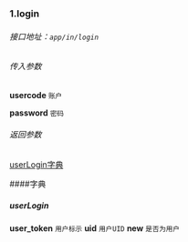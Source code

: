 ### 1.login

###### 接口地址：`app/in/login`

###### 传入参数

**usercode** `账户` 

**password** `密码`

###### 返回参数

[userLogin字典](#userLogin)













####字典

##### userLogin

**user_token**  `用户标示`
**uid**         `用户UID`
**new**         `是否为用户`



